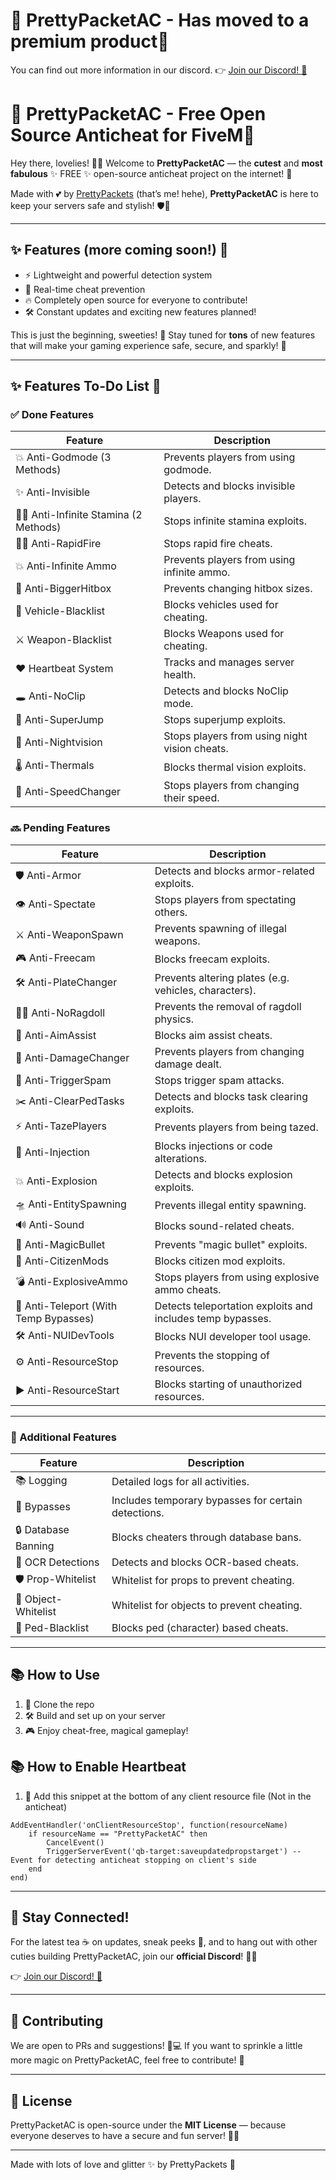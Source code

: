# 💖 PrettyPacketAC - Has moved to a premium product💖
You can find out more information in our discord.
👉 [Join our Discord! 💬](https://discord.gg/XFwW3U42rK)











# 💖 PrettyPacketAC - Free Open Source Anticheat for FiveM💖

Hey there, lovelies! 🌸✨ Welcome to **PrettyPacketAC** — the **cutest** and **most fabulous** ✨ FREE ✨ open-source anticheat project on the internet! 🎀

Made with 💕 by [PrettyPackets](https://github.com/PrettyPackets) (that’s me! hehe), **PrettyPacketAC** is here to keep your servers safe and stylish! 🛡️🎀

---

## ✨ Features (more coming soon!) 🌟
- ⚡ Lightweight and powerful detection system
- 🎯 Real-time cheat prevention
- 🔥 Completely open source for everyone to contribute!
- 🛠️ Constant updates and exciting new features planned!

This is just the beginning, sweeties! 🌸 Stay tuned for **tons** of new features that will make your gaming experience safe, secure, and sparkly! 💎

---

## ✨ Features To-Do List 🌸

### ✅ Done Features

| Feature                        | Description                             |
|---------------------------------|-----------------------------------------|
| 💥 Anti-Godmode (3 Methods)     | Prevents players from using godmode.    |
| ✨ Anti-Invisible                | Detects and blocks invisible players.  |
| 🏃‍♂️ Anti-Infinite Stamina (2 Methods) | Stops infinite stamina exploits.    |
| 🏃‍♂️ Anti-RapidFire             | Stops rapid fire cheats.               |
| 💥 Anti-Infinite Ammo           | Prevents players from using infinite ammo. |
| 🦸 Anti-BiggerHitbox            | Prevents changing hitbox sizes.        |
| 🚙 Vehicle-Blacklist            | Blocks vehicles used for cheating.     |
| ⚔️ Weapon-Blacklist            | Blocks Weapons used for cheating.     |
| ❤️ Heartbeat System             | Tracks and manages server health.       |
| 🕳️ Anti-NoClip                 | Detects and blocks NoClip mode.        |
| 🚀 Anti-SuperJump               | Stops superjump exploits.              |
| 🌙 Anti-Nightvision             | Stops players from using night vision cheats. |
| 🌡️ Anti-Thermals               | Blocks thermal vision exploits.        |
| 🏃 Anti-SpeedChanger            | Stops players from changing their speed. |

### 🔜 Pending Features

| Feature                        | Description                             |
|---------------------------------|-----------------------------------------|
| 🛡️ Anti-Armor                  | Detects and blocks armor-related exploits. |
| 👁️ Anti-Spectate               | Stops players from spectating others.  |
| ⚔️ Anti-WeaponSpawn             | Prevents spawning of illegal weapons.  |
| 🎮 Anti-Freecam                 | Blocks freecam exploits.               |
| 🛠️ Anti-PlateChanger           | Prevents altering plates (e.g. vehicles, characters). |
| 🏃‍♀️ Anti-NoRagdoll            | Prevents the removal of ragdoll physics. |
| 🎯 Anti-AimAssist               | Blocks aim assist cheats.              |
| 🔨 Anti-DamageChanger           | Prevents players from changing damage dealt. |
| 🧨 Anti-TriggerSpam             | Stops trigger spam attacks.            |
| ✂️ Anti-ClearPedTasks           | Detects and blocks task clearing exploits. |
| ⚡ Anti-TazePlayers              | Prevents players from being tazed.     |
| 💉 Anti-Injection               | Blocks injections or code alterations. |
| 💥 Anti-Explosion               | Detects and blocks explosion exploits. |
| 🛸 Anti-EntitySpawning          | Prevents illegal entity spawning.      |
| 🔊 Anti-Sound                   | Blocks sound-related cheats.           |
| 🎯 Anti-MagicBullet             | Prevents "magic bullet" exploits.      |
| 👾 Anti-CitizenMods             | Blocks citizen mod exploits.           |
| 💣 Anti-ExplosiveAmmo           | Stops players from using explosive ammo cheats. |
| 🚧 Anti-Teleport (With Temp Bypasses) | Detects teleportation exploits and includes temp bypasses. |
| 🛠️ Anti-NUIDevTools             | Blocks NUI developer tool usage.      |
| ⚙️ Anti-ResourceStop            | Prevents the stopping of resources.    |
| ▶️ Anti-ResourceStart           | Blocks starting of unauthorized resources. |

---

### 🌟 Additional Features

| Feature                        | Description                             |
|---------------------------------|-----------------------------------------|
| 📚 Logging                      | Detailed logs for all activities.      |
| 💫 Bypasses                     | Includes temporary bypasses for certain detections. |
| 🔒 Database Banning             | Blocks cheaters through database bans. |
| 🧐 OCR Detections               | Detects and blocks OCR-based cheats.   |
| 🛡️ Prop-Whitelist               | Whitelist for props to prevent cheating. |
| 🚗 Object-Whitelist             | Whitelist for objects to prevent cheating. |
| 👤 Ped-Blacklist                | Blocks ped (character) based cheats.   |


---


## 📚 How to Use
1. 🌟 Clone the repo
2. 🛠️ Build and set up on your server
3. 🎮 Enjoy cheat-free, magical gameplay!

## 📚 How to Enable Heartbeat
1. 🌟 Add this snippet at the bottom of any client resource file (Not in the anticheat)
```
AddEventHandler('onClientResourceStop', function(resourceName)
    if resourceName == "PrettyPacketAC" then
        CancelEvent()
        TriggerServerEvent('qb-target:saveupdatedpropstarget') -- Event for detecting anticheat stopping on client's side
    end
end)
```

---

## 💬 Stay Connected!
For the latest tea ☕ on updates, sneak peeks 👀, and to hang out with other cuties building PrettyPacketAC, join our **official Discord**! 🎀✨

👉 [Join our Discord! 💬](https://discord.gg/XFwW3U42rK)

---

## 🦄 Contributing
We are open to PRs and suggestions! 🌸💻
If you want to sprinkle a little more magic on PrettyPacketAC, feel free to contribute! 💖

---

## 🌈 License
PrettyPacketAC is open-source under the **MIT License** — because everyone deserves to have a secure and fun server! 🎀✨

---

Made with lots of love and glitter ✨ by PrettyPackets 💖

